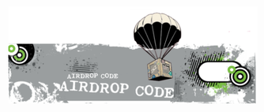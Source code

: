 ![MasterHead](https://github.com/Airdropcode/Airdropcode/blob/main/20230310_012751.png?raw=true/image-scale_191_1128 )
